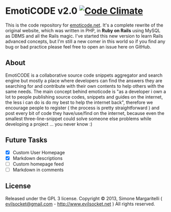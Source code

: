 # EmotiCODE v2.0 [![Code Climate](https://codeclimate.com/github/evilsocket/emoticode.png)](https://codeclimate.com/github/evilsocket/emoticode)

This is the code repository for [emoticode.net](http://www.emoticode.net/).
It's a complete rewrite of the original website, which was written in PHP, in **Ruby on Rails** using MySQL
as DBMS and all the Rails magic.
I've started this new version to learn Rails advanced concepts, but I'm still a new comer in this world so if you find any bug or bad practice please feel free to open an issue here on GitHub.

## About

EmotiCODE is a collaborative source code snippets aggregator and search engine but mostly a place where developers can find the answers they are searching for and contribute with their own
contents to help others with the same needs.
The main concept behind emoticode is "as a developer i own a lot to people publishing source codes, snippets and guides on the internet, the less i can do is do my best to help the internet back",
therefore we encourage people to register ( the process is pretty straightforward ) and post every bit of code they have/use/find on the internet, because even the smallest three-line-snippet could
solve someone else problems while developing a project ... you never know :)

## Future Tasks

- [x] Custom User Homepage
- [x] Markdown descriptions
- [ ] Custom homepage feed
- [ ] Markdown in comments

## License

Released under the GPL 3 license.
Copyright &copy; 2013, Simone Margaritelli ( <evilsocket@gmail.com> - <http://www.evilsocket.net> )
All rights reserved.
